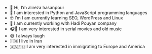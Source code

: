 - 👐 Hi, I’m alireza hasanpour
- 🤟 I am interested in Python and JavaScript programming languages
- 🤓 I’m I am currently learning SEO, WordPress and Linux
- 🏢 I am currently working with Hadi Pouyan company
- 🎧🎥 I am very interested in serial movies and old music
- 😅 I always laugh
- 🇮🇷 I live in Iran
- 🇺🇸🇪🇺  I am very interested in immigrating to Europe and America
<!---
line-alireza/line-alireza is a ✨ special ✨ repository because its `README.md` (this file) appears on your GitHub profile.
You can click the Preview link to take a look at your changes.
--->
